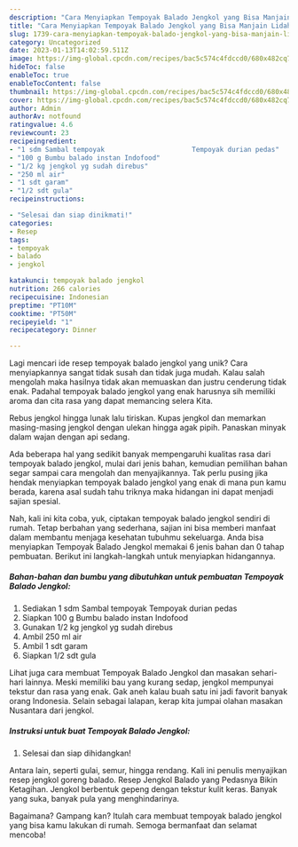 ```yaml
---
description: "Cara Menyiapkan Tempoyak Balado Jengkol yang Bisa Manjain Lidah"
title: "Cara Menyiapkan Tempoyak Balado Jengkol yang Bisa Manjain Lidah"
slug: 1739-cara-menyiapkan-tempoyak-balado-jengkol-yang-bisa-manjain-lidah
category: Uncategorized
date: 2023-01-13T14:02:59.511Z
image: https://img-global.cpcdn.com/recipes/bac5c574c4fdccd0/680x482cq70/tempoyak-balado-jengkol-foto-resep-utama.jpg
hideToc: false
enableToc: true
enableTocContent: false
thumbnail: https://img-global.cpcdn.com/recipes/bac5c574c4fdccd0/680x482cq70/tempoyak-balado-jengkol-foto-resep-utama.jpg
cover: https://img-global.cpcdn.com/recipes/bac5c574c4fdccd0/680x482cq70/tempoyak-balado-jengkol-foto-resep-utama.jpg
author: Admin
authorAv: notfound
ratingvalue: 4.6
reviewcount: 23
recipeingredient:
- "1 sdm Sambal tempoyak                      Tempoyak durian pedas"
- "100 g Bumbu balado instan Indofood"
- "1/2 kg jengkol yg sudah direbus"
- "250 ml air"
- "1 sdt garam"
- "1/2 sdt gula"
recipeinstructions:

- "Selesai dan siap dinikmati!"
categories:
- Resep
tags:
- tempoyak
- balado
- jengkol

katakunci: tempoyak balado jengkol 
nutrition: 266 calories
recipecuisine: Indonesian
preptime: "PT10M"
cooktime: "PT50M"
recipeyield: "1"
recipecategory: Dinner

---
```





Lagi mencari ide resep tempoyak balado jengkol yang unik? Cara menyiapkannya sangat tidak susah dan tidak juga mudah. Kalau salah mengolah maka hasilnya tidak akan memuaskan dan justru cenderung tidak enak. Padahal tempoyak balado jengkol yang enak harusnya sih memiliki aroma dan cita rasa yang dapat memancing selera Kita.





Rebus jengkol hingga lunak lalu tiriskan. Kupas jengkol dan memarkan masing-masing jengkol dengan ulekan hingga agak pipih. Panaskan minyak dalam wajan dengan api sedang.

Ada beberapa hal yang sedikit banyak mempengaruhi kualitas rasa dari tempoyak balado jengkol, mulai dari jenis bahan, kemudian pemilihan bahan segar sampai cara mengolah dan menyajikannya. Tak perlu pusing jika hendak menyiapkan tempoyak balado jengkol yang enak di mana pun kamu berada, karena asal sudah tahu triknya maka hidangan ini dapat menjadi sajian spesial.






Nah, kali ini kita coba, yuk, ciptakan tempoyak balado jengkol sendiri di rumah. Tetap berbahan yang sederhana, sajian ini bisa memberi manfaat dalam membantu menjaga kesehatan tubuhmu sekeluarga. Anda bisa menyiapkan Tempoyak Balado Jengkol memakai 6 jenis bahan dan 0 tahap pembuatan. Berikut ini langkah-langkah untuk menyiapkan hidangannya.

<!--inarticleads1-->

##### Bahan-bahan dan bumbu yang dibutuhkan untuk pembuatan Tempoyak Balado Jengkol:

1. Sediakan 1 sdm Sambal tempoyak                      Tempoyak durian pedas
1. Siapkan 100 g Bumbu balado instan Indofood
1. Gunakan 1/2 kg jengkol yg sudah direbus
1. Ambil 250 ml air
1. Ambil 1 sdt garam
1. Siapkan 1/2 sdt gula


Lihat juga cara membuat Tempoyak Balado Jengkol dan masakan sehari-hari lainnya. Meski memiliki bau yang kurang sedap, jengkol mempunyai tekstur dan rasa yang enak. Gak aneh kalau buah satu ini jadi favorit banyak orang Indonesia. Selain sebagai lalapan, kerap kita jumpai olahan masakan Nusantara dari jengkol. 

<!--inarticleads2-->

##### Instruksi untuk buat Tempoyak Balado Jengkol:


1. Selesai dan siap dihidangkan!

Antara lain, seperti gulai, semur, hingga rendang. Kali ini penulis menyajikan resep jengkol goreng balado. Resep Jengkol Balado yang Pedasnya Bikin Ketagihan. Jengkol berbentuk gepeng dengan tekstur kulit keras. Banyak yang suka, banyak pula yang menghindarinya. 

Bagaimana? Gampang kan? Itulah cara membuat tempoyak balado jengkol yang bisa kamu lakukan di rumah. Semoga bermanfaat dan selamat mencoba!
